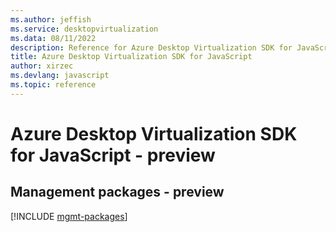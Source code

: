```yaml
---
ms.author: jeffish
ms.service: desktopvirtualization
ms.data: 08/11/2022
description: Reference for Azure Desktop Virtualization SDK for JavaScript
title: Azure Desktop Virtualization SDK for JavaScript
author: xirzec
ms.devlang: javascript
ms.topic: reference
---
```

# Azure Desktop Virtualization SDK for JavaScript - preview

## Management packages - preview
[!INCLUDE [mgmt-packages](desktop-virtualization-mgmt-index.md)]